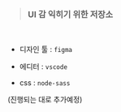 >### UI 감 익히기 위한 저장소     


<br>

- 디자인 툴 : `figma`   

- 에디터 : `vscode`   

- css : `node-sass`    


(진행되는 대로 추가예정)
